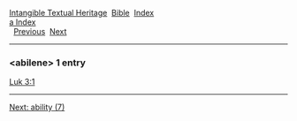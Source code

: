 [Intangible Textual Heritage](../../index)  [Bible](../index) 
[Index](index)   
[a Index](_a_)  
  [Previous](c00054)  [Next](c00056) 

------------------------------------------------------------------------

### &lt;abilene&gt; 1 entry

[Luk 3:1](../kjv/luk003.htm#001)  

------------------------------------------------------------------------

[Next: ability (7)](c00056)

